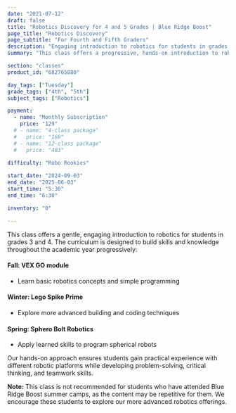 ```yaml
---
date: "2021-07-12"
draft: false
title: "Robotics Discovery for 4 and 5 Grades | Blue Ridge Boost"
page_title: "Robotics Discovery"
page_subtitle: "For Fourth and Fifth Graders"
description: "Engaging introduction to robotics for students in grades 4 and 5."
summary: "This class offers a progressive, hands-on introduction to robotics for students in grades 4 and 5, covering Vex GO, Lego Spike Prime, and Sphero Bolt Robotics throughout the academic year, while developing problem-solving, critical thinking, and teamwork skills."

section: "classes"
product_id: "682765880"

day_tags: ["Tuesday"]
grade_tags: ["4th", "5th"]
subject_tags: ["Robotics"]

payment:
  - name: "Monthly Subscription"
    price: "129"
  # - name: "4-class package"
  #   price: "169"
  # - name: "12-class package"
  #   price: "483"
  
difficulty: "Robo Rookies"

start_date: "2024-09-03"
end_date: "2025-06-03"
start_time: "5:30"
end_time: "6:30"

inventory: "0"

---
```


<p>This class offers a gentle, engaging introduction to robotics for students in grades 3 and 4. The curriculum is designed to build skills and knowledge throughout the academic year progressively:</p>

<h4>Fall: VEX GO module</h4>
<ul>
  <li>Learn basic robotics concepts and simple programming</li>
</ul>

<h4>Winter: Lego Spike Prime</h4>
<ul>
  <li>Explore more advanced building and coding techniques</li>
</ul>

<h4>Spring: Sphero Bolt Robotics</h4>
<ul>
  <li>Apply learned skills to program spherical robots</li>
</ul>

<p>Our hands-on approach ensures students gain practical experience with different robotic platforms while developing problem-solving, critical thinking, and teamwork skills.</p>

<p><strong>Note:</strong> This class is not recommended for students who have attended Blue Ridge Boost summer camps, as the content may be repetitive for them. We encourage these students to explore our more advanced robotics offerings.</p>